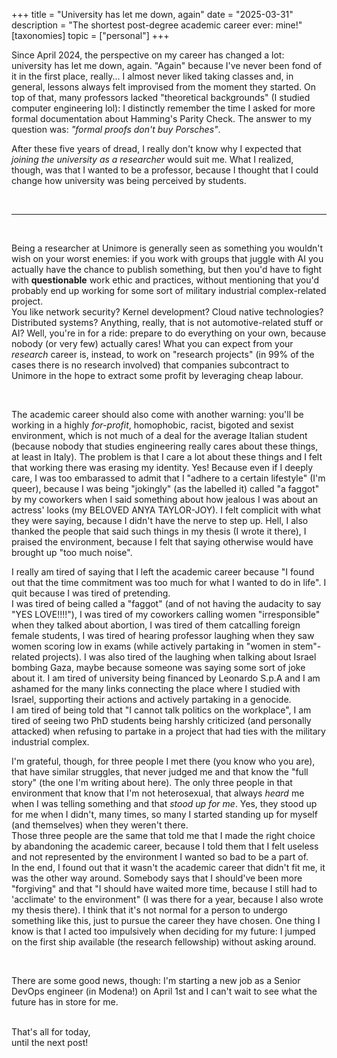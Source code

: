 +++
title = "University has let me down, again"
date = "2025-03-31"
description = "The shortest post-degree academic career ever: mine!"
[taxonomies]
topic = ["personal"] 
+++

Since April 2024, the perspective on my career has changed a lot: university has let me down, again. "Again" because I've never been fond of it in the first place, really... I almost never liked taking classes and, in general, lessons always felt improvised from the moment they started. On top of that, many professors lacked "theoretical backgrounds" (I studied computer engineering lol): I distinctly remember the time I asked for more formal documentation about Hamming's Parity Check. The answer to my question was: _"formal proofs don't buy Porsches"_.
<br>

After these five years of dread, I really don't know why I expected that _joining the university as a researcher_  would suit me. What I realized, though, was that I wanted to be a professor, because I thought that I could change how university was being perceived by students.

<br>

<hr>

<br>

Being a researcher at Unimore is generally seen as something you wouldn't wish on your worst enemies: if you work with groups that juggle with AI you actually have the chance to publish something, but then you'd have to fight with **questionable** work ethic and practices, without mentioning that you'd probably end up working for some sort of military industrial complex-related project.<br>
You like network security? Kernel development? Cloud native technologies? Distributed systems? Anything, really, that is not automotive-related stuff or AI? Well, you're in for a ride: prepare to do everything on your own, because nobody (or very few) actually cares! What you can expect from your _research_ career is, instead, to work on "research projects" (in 99% of the cases there is no research involved) that companies subcontract to Unimore in the hope to extract some profit by leveraging cheap labour.

<br>

The academic career should also come with another warning: you'll be working in a highly _for-profit_, homophobic, racist, bigoted and sexist environment, which is not much of a deal for the average Italian student (because nobody that studies engineering really cares about these things, at least in Italy). The problem is that I care a lot about these things and I felt that working there was erasing my identity. Yes! Because even if I deeply care, I was too embarassed to admit that I "adhere to a certain lifestyle" (I'm queer), because I was being "jokingly" (as the labelled it) called "a faggot" by my coworkers when I said something about how jealous I was about an actress' looks (my BELOVED ANYA TAYLOR-JOY). I felt complicit with what they were saying, because I didn't have the nerve to step up. Hell, I also thanked the people that said such things in my thesis (I wrote it there), I praised the environment, because I felt that saying otherwise would have brought up "too much noise".
<br>

I really am tired of saying that I left the academic career because "I found out that the time commitment was too much for what I wanted to do in life". I quit because I was tired of pretending. <br>
I was tired of being called a "faggot" (and of not having the audacity to say "YES LOVE!!!!"), I was tired of my coworkers calling women "irresponsible" when they talked about abortion, I was tired of them catcalling foreign female students, I was tired of hearing professor laughing when they saw women scoring low in exams (while actively partaking in "women in stem"-related projects). I was also tired of the laughing when talking about Israel bombing Gaza, maybe because someone was saying some sort of joke about it. I am tired of university being financed by Leonardo S.p.A and I am ashamed for the many links connecting the place where I studied with Israel, supporting their actions and actively partaking in a genocide.
<br>
I am tired of being told that "I cannot talk politics on the workplace", I am tired of seeing two PhD students being harshly criticized (and personally attacked) when refusing to partake in a project that had ties with the military industrial complex.
<br>

I'm grateful, though, for three people I met there (you know who you are), that have similar struggles, that never judged me and that know the "full story" (the one I'm writing about here). The only three people in that environment that know that I'm not heterosexual, that always _heard_ me when I was telling something and that _stood up for me_. Yes, they stood up for me when I didn't, many times, so many I started standing up for myself (and themselves) when they weren't there. <br>
Those three people are the same that told me that I made the right choice by abandoning the academic career, because I told them that I felt useless and not represented by the environment I wanted so bad to be a part of.
<br>
In the end, I found out that it wasn't the academic career that didn't fit me, it was the other way around. Somebody says that I should've been more "forgiving" and that "I should have waited more time, because I still had to 'acclimate' to the environment" (I was there for a year, because I also wrote my thesis there). I think that it's not normal for a person to undergo something like this, just to pursue the career they have chosen. One thing I know is that I acted too impulsively when deciding for my future: I jumped on the first ship available (the research fellowship) without asking around.

<br>

There are some good news, though: I'm starting a new job as a Senior DevOps engineer (in Modena!) on April 1st and I can't wait to see what the future has in store for me.
<br>
<br>

That's all for today, <br>
until the next post!
